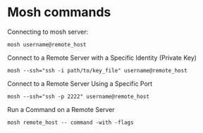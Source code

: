 # Mosh commands

Connecting to mosh server:

```
mosh username@remote_host
```

Connect to a Remote Server with a Specific Identity (Private Key)

```
mosh --ssh="ssh -i path/to/key_file" username@remote_host
```

Connect to a Remote Server Using a Specific Port

```
mosh --ssh="ssh -p 2222" username@remote_host

```

Run a Command on a Remote Server

```
mosh remote_host -- command -with -flags
```

